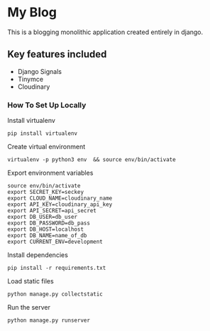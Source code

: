 # My Blog

This is a blogging monolithic application created entirely in django.


## Key features included
- Django Signals
- Tinymce
- Cloudinary



### How To Set Up Locally
Install virtualenv
```
pip install virtualenv
```

Create virtual environment
```
virtualenv -p python3 env  && source env/bin/activate
```

Export environment variables
```
source env/bin/activate
export SECRET_KEY=seckey
export CLOUD_NAME=cloudinary_name
export API_KEY=cloudinary_api_key
export API_SECRET=api_secret
export DB_USER=db_user
export DB_PASSWORD=db_pass
export DB_HOST=localhost
export DB_NAME=name_of_db
export CURRENT_ENV=development
```

Install dependencies
```
pip install -r requirements.txt
```

Load static files 
```
python manage.py collectstatic
```

Run the server
```
python manage.py runserver
```